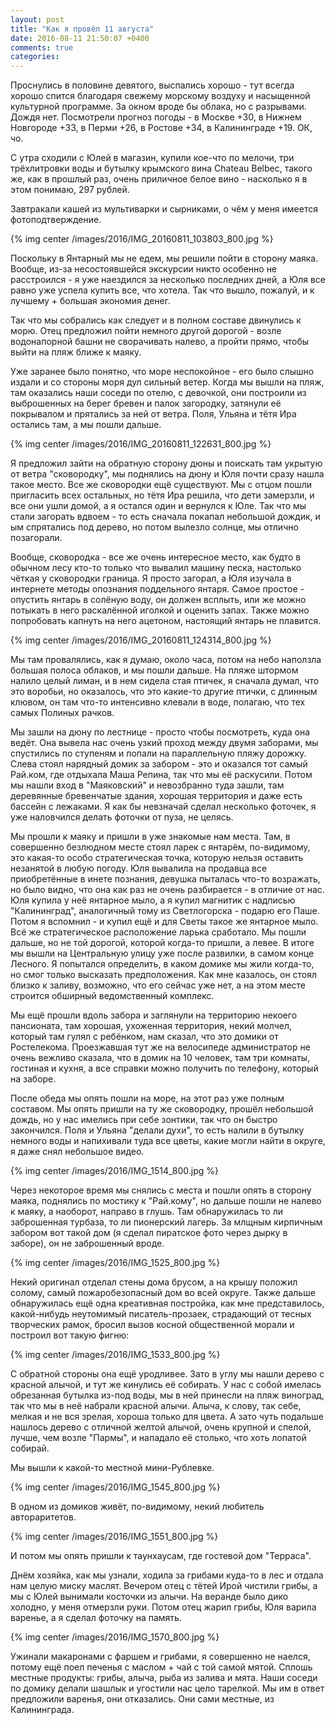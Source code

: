 ```yaml
---
layout: post
title: "Как я провёл 11 августа"
date: 2016-08-11 21:50:07 +0400
comments: true
categories: 
---
```

Проснулись в половине девятого, выспались хорошо - тут всегда хорошо спится благодаря свежему морскому воздуху и насыщенной культурной программе. За окном вроде бы облака, но с разрывами. Дождя нет. Посмотрели прогноз погоды - в Москве +30, в Нижнем Новгороде +33, в Перми +26, в Ростове +34, в Калининграде +19. ОК, чо.

С утра сходили с Юлей в магазин, купили кое-что по мелочи, три трёхлитровки воды и бутылку крымского вина Chateau Belbec, такого же, как в прошлый раз, очень приличное белое вино - насколько я в этом понимаю, 297 рублей.

Завтракали кашей из мультиварки и сырниками, о чём у меня имеется фотоподтверждение.

{% img center /images/2016/IMG_20160811_103803_800.jpg %}

Поскольку в Янтарный мы не едем, мы решили пойти в сторону маяка. Вообще, из-за несостоявшейся экскурсии никто особенно не расстроился - я уже наездился за несколько последних дней, а Юля все равно уже успела купить все, что хотела. Так что вышло, пожалуй, и к лучшему + большая экономия денег.

Так что мы собрались как следует и в полном составе двинулись к морю. Отец предложил пойти немного другой дорогой - возле водонапорной башни не сворачивать налево, а пройти прямо, чтобы выйти на пляж ближе к маяку. 

Уже заранее было понятно, что море неспокойное - его было слышно издали и со стороны моря дул сильный ветер. Когда мы вышли на пляж, там оказались наши соседи по отелю, с девочкой, они построили из выброшенных на берег бревен и палок загородку, затянули её покрывалом и прятались за ней от ветра. Поля, Ульяна и тётя Ира остались там, а мы пошли дальше. 

{% img center /images/2016/IMG_20160811_122631_800.jpg %}

Я предложил зайти на обратную сторону дюны и поискать там укрытую от ветра "сковородку", мы поднялись на дюну и Юля почти сразу нашла такое место. Все же сковородки ещё существуют. Мы с отцом пошли пригласить всех остальных, но тётя Ира решила, что дети замерзли, и все они ушли домой, а я остался один и вернулся к Юле. Так что мы стали загорать вдвоем - то есть сначала покапал небольшой дождик, и ым спрятались под дерево, но потом вылезло солнце, мы отлично позагорали.

Вообще, сковородка - все же очень интересное место, как будто в обычном лесу кто-то только что вывалил машину песка, настолько чёткая у сковородки граница. Я просто загорал, а Юля изучала в интернете методы опознания поддельного янтаря. Самое простое - опустить янтарь в солёную воду, он должен всплыть, или же можно потыкать в него раскалённой иголкой и оценить запах. Также можно попробовать капнуть на него ацетоном, настоящий янтарь не плавится. 

{% img center /images/2016/IMG_20160811_124314_800.jpg %}

Мы там провалялись, как я думаю, около часа, потом на небо наползла большая полоса облаков, и мы пошли дальше. На пляже штормом налило целый лиман, и в нем сидела стая птичек, я сначала думал, что это воробьи, но оказалось, что это какие-то другие птички, с длинным клювом, он там что-то интенсивно клевали в воде, полагаю, что тех самых Полиных рачков.

Мы зашли на дюну по лестнице - просто чтобы посмотреть, куда она ведёт. Она вывела нас очень узкий проход между двумя заборами, мы спустились по ступеням и попали на параллельную пляжу дорожку. Слева стоял нарядный домик за забором - это и оказался тот самый Рай.ком, где отдыхала Маша Репина, так что мы её раскусили. Потом мы нашли вход в "Маяковский" и невозбранно туда зашли, там деревянные бревенчатые здания, хорошая территория и даже есть бассейн с лежаками. Я как бы невзначай сделал несколько фоточек, я уже наловчился делать фоточки от пуза, не целясь.

Мы прошли к маяку и пришли в уже знакомые нам места. Там, в совершенно безлюдном месте стоял ларек с янтарём, по-видимому, это какая-то особо стратегическая точка, которую нельзя оставить незанятой в любую погоду. Юля вывалила на продавца все приобретённые в инете познания, девушка пыталась что-то возражать, но было видно, что она как раз не очень разбирается - в отличие от нас. Юля купила у неё янтарное мыло, а я купил магнитик с надписью "Калининград", аналогичный тому из Светлогорска - подарю его Паше. Потом я вспомнил - и купил ещё и для Светы такое же янтарное мыло. Всё же стратегическое расположение ларька сработало. Мы пошли дальше, но не той дорогой, которой когда-то пришли, а левее. В итоге мы вышли на Центральную улицу уже после развилки, в самом конце Лесного. Я попытался определить, в каком домике мы жили когда-то, но смог только высказать предположения. Как мне казалось, он стоял близко к заливу, возможно, что его сейчас уже нет, а на этом месте строится обширный ведомственный комплекс.

Мы ещё прошли вдоль забора и заглянули на территорию некоего пансионата, там хорошая, ухоженная территория, некий молчел, который там гулял с ребёнком, нам сказал, что это домики от Ростелекома. Проезжавшая тут же на велосипеде администратор не очень вежливо сказала, что в домик на 10 человек, там три комнаты, гостиная и кухня, а все справки можно получить по телефону, который на заборе.

После обеда мы опять пошли на море, на этот раз уже полным составом. Мы опять пришли на ту же сковородку, прошёл небольшой дождь, но у нас имелись при себе зонтики, так что он быстро закончился. Поля и Ульяна "делали духи", то есть налили в бутылку немного воды и напихивали туда все цветы, какие могли найти в округе, я даже снял небольшое видео.

{% img center /images/2016/IMG_1514_800.jpg %}

Через некоторое время мы снялись с места и пошли опять в сторону маяка, поднялись по мостику к "Рай.кому", но дальше пошли не налево к маяку, а наоборот, направо в глушь. Там обнаружилась то ли заброшенная турбаза, то ли пионерский лагерь. За млщным кирпичным забором вот такой дом (я сделал пиратское фото через дырку в заборе), он не заброшенный вроде. 

{% img center /images/2016/IMG_1525_800.jpg %}

Некий оригинал отделал стены дома брусом, а на крышу положил солому, самый пожаробезопасный дом во всей округе. Также дальше обнаружилась ещё одна креативная постройка, как мне представилось, какой-нибудь неутомимый писатель-прозаек, страдающий от тесных творческих рамок, бросил вызов косной общественной морали и построил вот такую фигню:

{% img center /images/2016/IMG_1533_800.jpg %}

С обратной стороны она ещё уродливее. Зато в углу мы нашли дерево с красной алычой, и тут же кинулись её собирать. У нас с собой имелась обрезанная бутылка из-под воды, мы в ней принесли на пляж виноград, так что мы в неё набрали красной алычи. Алыча, к слову, так себе, мелкая и не вся зрелая, хороша только для цвета. А зато чуть подальше нашлось дерево с отличной желтой алычой, очень крупной и спелой, лучше, чем возле "Пармы", и нападало её столько, что хоть лопатой собирай. 

Мы вышли к какой-то местной мини-Рублевке. 

{% img center /images/2016/IMG_1545_800.jpg %}

В одном из домиков живёт, по-видимому, некий любитель автораритетов.

{% img center /images/2016/IMG_1551_800.jpg %}

И потом мы опять пришли к таунхаусам, где гостевой дом "Терраса".

Днём хозяйка, как мы узнали, ходила за грибами куда-то в лес и отдала нам целую миску маслят. Вечером отец с тётей Ирой чистили грибы, а мы с Юлей вынимали косточки из алычи. На веранде было дико холодно, у меня отмерзли руки. Потом отец жарил грибы, Юля варила варенье, а я сделал фоточку на память.

{% img center /images/2016/IMG_1570_800.jpg %}

Ужинали макаронами с фаршем и грибами, я совершенно не наелся, потому ещё поел печенья с маслом + чай с той самой мятой. Сплошь местные продукты: грибы, алыча, рыба из залива и мята. Наши соседи по домику делали шашлык и угостили нас цело тарелкой. Мы им в ответ предложили варенья, они отказались. Они сами местные, из Калининграда.